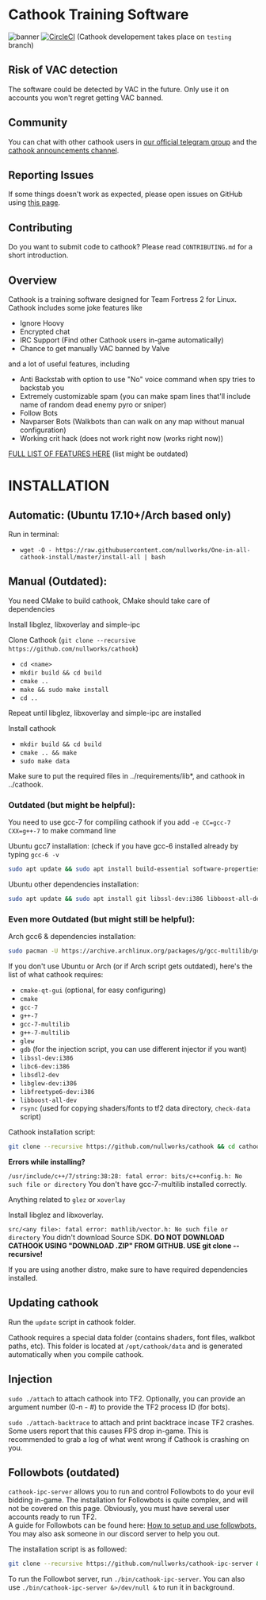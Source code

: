 # Cathook Training Software
![banner](http://i.imgur.com/w96wdtE.png)
[![CircleCI](https://circleci.com/gh/nullworks/cathook.svg?style=svg)](https://circleci.com/gh/nullworks/cathook) (Cathook developement takes place on `testing` branch)

## Risk of VAC detection

The software could be detected by VAC in the future. Only use it on accounts you won't regret getting VAC banned.

## Community
You can chat with other cathook users in [our official telegram group](https://t.me/nullworks) and the [cathook announcements channel](https://t.me/cathook_cheat).

## Reporting Issues

If some things doesn't work as expected, please open issues on GitHub using [this page](https://github.com/nullworks/cathook/issues).

## Contributing

Do you want to submit code to cathook? Please read `CONTRIBUTING.md` for a short introduction.

## Overview

Cathook is a training software designed for Team Fortress 2 for Linux. Cathook includes some joke features like

* Ignore Hoovy
* Encrypted chat
* IRC Support (Find other Cathook users in-game automatically)
* Chance to get manually VAC banned by Valve

and a lot of useful features, including

* Anti Backstab with option to use "No" voice command when spy tries to backstab you
* Extremely customizable spam (you can make spam lines that'll include name of random dead enemy pyro or sniper)
* Follow Bots
* Navparser Bots (Walkbots than can walk on any map without manual configuration)
* Working crit hack (does not work right now (works right now))

[FULL LIST OF FEATURES HERE](https://github.com/nullworks/cathook/wiki/Feature-List-and-explanations) (list might be outdated)

# INSTALLATION

## Automatic: (Ubuntu 17.10+/Arch based only)
Run in terminal:

* `wget -O - https://raw.githubusercontent.com/nullworks/One-in-all-cathook-install/master/install-all | bash`

## Manual (Outdated):
You need CMake to build cathook, CMake should take care of dependencies

Install libglez, libxoverlay and simple-ipc

Clone Cathook (`git clone --recursive https://github.com/nullworks/cathook`)

* `cd <name>`
* `mkdir build && cd build`
* `cmake ..`
* `make && sudo make install`
* `cd ..`

Repeat until libglez, libxoverlay and simple-ipc are installed

Install cathook

* `mkdir build && cd build`
* `cmake .. && make`
* `sudo make data`

Make sure to put the required files in ../requirements/lib*, and cathook in ../cathook.

### Outdated (but might be helpful):

You need to use gcc-7 for compiling cathook if you add `-e CC=gcc-7 CXX=g++-7` to make command line

Ubuntu gcc7 installation: (check if you have gcc-6 installed already by typing `gcc-6 -v`
```bash
sudo apt update && sudo apt install build-essential software-properties-common -y && sudo add-apt-repository ppa:ubuntu-toolchain-r/test -y && sudo apt update && sudo apt install gcc-snapshot g++-7-multilib gcc-7 g++-7 -y
```

Ubuntu other dependencies installation:

```bash
sudo apt update && sudo apt install git libssl-dev:i386 libboost-all-dev libc6-dev:i386 gdb libsdl2-dev libglew-dev:i386 libfreetype6-dev:i386 -y 
```

### Even more Outdated (but might still be helpful):

Arch gcc6 & dependencies installation:
```bash
sudo pacman -U https://archive.archlinux.org/packages/g/gcc-multilib/gcc-multilib-6.3.1-2-x86_64.pkg.tar.xz https://archive.archlinux.org/packages/g/gcc-libs-multilib/gcc-libs-multilib-6.3.1-2-x86_64.pkg.tar.xz https://archive.archlinux.org/packages/l/lib32-gcc-libs/lib32-gcc-libs-6.3.1-2-x86_64.pkg.tar.xz && sudo cp -r /usr/include/c++/6.3.1/ /tmp/ && sudo pacman -S gdb gdb-common glew1.10 glew lib32-glew1.10 rsync lib62-gcc-libs gcc-libs-multilib gcc-multilib --noconfirm && yes | sudo cp -r  /tmp/6.3.1/ /usr/include/c++/
```

If you don't use Ubuntu or Arch (or if Arch script gets outdated), here's the list of what cathook requires:

* `cmake-qt-gui` (optional, for easy configuring)
* `cmake`
* `gcc-7`
* `g++-7`
* `gcc-7-multilib`
* `g++-7-multilib`
* `glew`
* `gdb` (for the injection script, you can use different injector if you want)
* `libssl-dev:i386`
* `libc6-dev:i386`
* `libsdl2-dev`
* `libglew-dev:i386`
* `libfreetype6-dev:i386`
* `libboost-all-dev`
* `rsync` (used for copying shaders/fonts to tf2 data directory, `check-data` script)


Cathook installation script:
```bash
git clone --recursive https://github.com/nullworks/cathook && cd cathook && bash build-tf2
```

**Errors while installing?**

`/usr/include/c++/7/string:38:28: fatal error: bits/c++config.h: No such file or directory`
You don't have gcc-7-multilib installed correctly.

Anything related to `glez` or `xoverlay`

Install libglez and libxoverlay.

`src/<any file>: fatal error: mathlib/vector.h: No such file or directory`
You didn't download Source SDK. **DO NOT DOWNLOAD CATHOOK USING "DOWNLOAD .ZIP" FROM GITHUB. USE git clone --recursive!**

If you are using another distro, make sure to have required dependencies installed.

## Updating cathook
Run the `update` script in cathook folder.

Cathook requires a special data folder (contains shaders, font files, walkbot paths, etc). This folder is located at `/opt/cathook/data` and is generated automatically when you compile cathook.

## Injection
`sudo ./attach` to attach cathook into TF2. Optionally, you can provide an argument number (0-n - #) to provide the TF2 process ID (for bots).

`sudo ./attach-backtrace` to attach and print backtrace incase TF2 crashes. Some users report that this causes FPS drop in-game. This is recommended to grab a log of what went wrong if Cathook is crashing on you.

## Followbots (outdated)
`cathook-ipc-server` allows you to run and control Followbots to do your evil bidding in-game. The installation for Followbots is quite complex, and will not be covered on this page. Obviously, you must have several user accounts ready to run TF2.  
A guide for Followbots can be found here: [How to setup and use followbots.](https://www.youtube.com/watch?v=kns5-nw7xUg)  
You may also ask someone in our discord server to help you out.

The installation script is as followed:
```bash
git clone --recursive https://github.com/nullworks/cathook-ipc-server && cd cathook-ipc-server && make -j4
```
To run the Followbot server, run `./bin/cathook-ipc-server`. You can also use `./bin/cathook-ipc-server &>/dev/null &` to run it in background.

